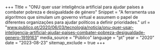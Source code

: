 +++
TItle = "ONU quer usar inteligência artificial para ajudar países a combater pobreza e desigualdade de género"
Snippet = "A ferramenta usa algoritmos que simulam um governo virtual e assumem o papel de diferentes organizações para ajudar políticos a definir prioridades."
url = "www.publico.pt/2020/06/03/tecnologia/noticia/onu-quer-usar-inteligencia-artificial-ajudar-paises-combater-pobreza-desigualdade-genero-1919163"
media_source = "Público"
language = "pt"
year = "2020"
date = "2023-08-23"
sitemap_exclude = true
+++